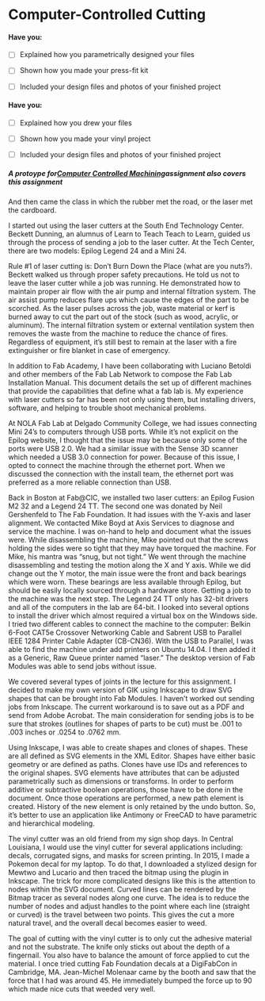 # Computer-Controlled Cutting

#### Have you:

* [ ] Explained how you parametrically designed your files

* [ ] Shown how you made your press-fit kit

* [ ] Included your design files and photos of your finished project

#### Have you:

* [ ] Explained how you drew your files

* [ ] Shown how you made your vinyl project

* [ ] Included your design files and photos of your finished project

##### **A protoype for**[**Computer Controlled Machining**](http://archive.fabacademy.org/archives/2017/fablabwgtn/students/457/index.php/computer-controlled-machining/index.html)**assignment also covers this assignment**

And then came the class in which the rubber met the road, or the laser met the cardboard.

I started out using the laser cutters at the South End Technology Center. Beckett Dunning, an alumnus of Learn to Teach Teach to Learn, guided us through the process of sending a job to the laser cutter. At the Tech Center, there are two models: Epilog Legend 24 and a Mini 24.

Rule \#1 of laser cutting is: Don’t Burn Down the Place \(what are you nuts?\). Beckett walked us through proper safety precautions. He told us not to leave the laser cutter while a job was running. He demonstrated how to maintain proper air flow with the air pump and internal filtration system. The air assist pump reduces flare ups which cause the edges of the part to be scorched. As the laser pulses across the job, waste material or kerf is burned away to cut the part out of the stock \(such as wood, acrylic, or aluminum\). The internal filtration system or external ventilation system then removes the waste from the machine to reduce the chance of fires. Regardless of equipment, it’s still best to remain at the laser with a fire extinguisher or fire blanket in case of emergency.

In addition to Fab Academy, I have been collaborating with Luciano Betoldi and other members of the Fab Lab Network to compose the Fab Lab Installation Manual. This document details the set up of different machines that provide the capabilities that define what a fab lab is. My experience with laser cutters so far has been not only using them, but installing drivers, software, and helping to trouble shoot mechanical problems.

At NOLA Fab Lab at Delgado Community College, we had issues connecting Mini 24’s to computers through USB ports. While it’s not explicit on the Epilog website, I thought that the issue may be because only some of the ports were USB 2.0. We had a similar issue with the Sense 3D scanner which needed a USB 3.0 connection for power. Because of this issue, I opted to connect the machine through the ethernet port. When we discussed the connection with the install team, the ethernet port was preferred as a more reliable connection than USB.

Back in Boston at Fab@CIC, we installed two laser cutters: an Epilog Fusion M2 32 and a Legend 24 TT. The second one was donated by Neil Gershenfeld to The Fab Foundation. It had issues with the Y-axis and laser alignment. We contacted Mike Boyd at Axis Services to diagnose and service the machine. I was on-hand to help and document what the issues were. While disassembling the machine, Mike pointed out that the screws holding the sides were so tight that they may have torqued the machine. For Mike, his mantra was “snug, but not tight.” We went through the machine disassembling and testing the motion along the X and Y axis. While we did change out the Y motor, the main issue were the front and back bearings which were worn. These bearings are less available through Epilog, but should be easily locally sourced through a hardware store. Getting a job to the machine was the next step. The Legend 24 TT only has 32-bit drivers and all of the computers in the lab are 64-bit. I looked into several options to install the driver which almost required a virtual box on the Windows side. I tried two different cables to connect the machine to the computer: Belkin 6-Foot CAT5e Crossover Networking Cable and Sabrent USB to Parallel IEEE 1284 Printer Cable Adapter \(CB-CN36\). With the USB to Parallel, I was able to find the machine under add printers on Ubuntu 14.04. I then added it as a Generic, Raw Queue printer named “laser.” The desktop version of Fab Modules was able to send jobs without issue.

We covered several types of joints in the lecture for this assignment. I decided to make my own version of GIK using Inkscape to draw SVG shapes that can be brought into Fab Modules. I haven’t worked out sending jobs from Inkscape. The current workaround is to save out as a PDF and send from Adobe Acrobat. The main consideration for sending jobs is to be sure that strokes \(outlines for shapes of parts to be cut\) must be .001 to .003 inches or .0254 to .0762 mm.

Using Inkscape, I was able to create shapes and clones of shapes. These are all defined as SVG elements in the XML Editor. Shapes have either basic geometry or are defined as paths. Clones have use IDs and references to the original shapes. SVG elements have attributes that can be adjusted parametrically such as dimensions or transforms. In order to perform additive or subtractive boolean operations, those have to be done in the document. Once those operations are performed, a new path element is created. History of the new element is only retained by the undo button. So, it’s better to use an application like Antimony or FreeCAD to have parametric and hierarchical modeling.

The vinyl cutter was an old friend from my sign shop days. In Central Louisiana, I would use the vinyl cutter for several applications including: decals, corrugated signs, and masks for screen printing. In 2015, I made a Pokemon decal for my laptop. To do that, I downloaded a stylized design for Mewtwo and Lucario and then traced the bitmap using the plugin in Inkscape. The trick for more complicated designs like this is the attention to nodes within the SVG document. Curved lines can be rendered by the Bitmap tracer as several nodes along one curve. The idea is to reduce the number of nodes and adjust handles to the point where each line \(straight or curved\) is the travel between two points. This gives the cut a more natural travel, and the overall decal becomes easier to weed.

The goal of cutting with the vinyl cutter is to only cut the adhesive material and not the substrate. The knife only sticks out about the depth of a fingernail. You also have to balance the amount of force applied to cut the material. I once tried cutting Fab Foundation decals at a DigiFabCon in Cambridge, MA. Jean-Michel Molenaar came by the booth and saw that the force that I had was around 45. He immediately bumped the force up to 90 which made nice cuts that weeded very well.

